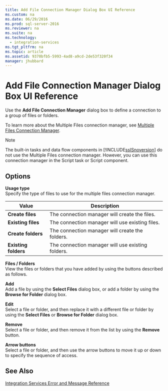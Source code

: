 ```yaml
---
title: Add File Connection Manager Dialog Box UI Reference
ms.custom: na
ms.date: 06/29/2016
ms.prod: sql-server-2016
ms.reviewer: na
ms.suite: na
ms.technology: 
  - integration-services
ms.tgt_pltfrm: na
ms.topic: article
ms.assetid: 9370bfb5-5993-4ad8-a9cd-2de53f320f34
manager: jhubbard
---
```

# Add File Connection Manager Dialog Box UI Reference
Use the **Add File Connection Manager** dialog box to define a connection to a group of files or folders.  
  
 To learn more about the Multiple Files connection manager, see [Multiple Files Connection Manager](../../Topics/TopicNameNotContainA/Multiple-Files-Connection-Manager.md).  
  
> [!NOTE]  
>  The built-in tasks and data flow components in [!INCLUDE[ssISnoversion](../../Topics/TopicNameContainA/includes/ssISnoversion_md.md)] do not use the Multiple Files connection manager. However, you can use this connection manager in the Script task or Script component.  
  
## Options  
 **Usage type**  
 Specify the type of files to use for the multiple files connection manager.  
  
|Value|Description|  
|-----------|-----------------|  
|**Create files**|The connection manager will create the files.|  
|**Existing files**|The connection manager will use existing files.|  
|**Create folders**|The connection manager will create the folders.|  
|**Existing folders**|The connection manager will use existing folders.|  
  
 **Files / Folders**  
 View the files or folders that you have added by using the buttons described as follows.  
  
 **Add**  
 Add a file by using the **Select Files** dialog box, or add a folder by using the **Browse for Folder** dialog box.  
  
 **Edit**  
 Select a file or folder, and then replace it with a different file or folder by using the **Select Files** or **Browse for Folder** dialog box.  
  
 **Remove**  
 Select a file or folder, and then remove it from the list by using the **Remove** button.  
  
 **Arrow buttons**  
 Select a file or folder, and then use the arrow buttons to move it up or down to specify the sequence of access.  
  
## See Also  
 [Integration Services Error and Message Reference](../../Topics/TopicNameNotContainA/Integration-Services-Error-and-Message-Reference.md)